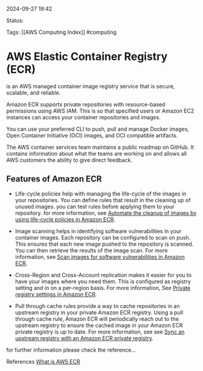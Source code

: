 2024-09-27 19:42

Status:

Tags:
[[AWS Computing Index]]
#computing 

# AWS Elastic Container Registry (ECR)

is an AWS managed container image registry service that is secure, scalable, and reliable.

Amazon ECR supports private repositories with resource-based permissions using AWS IAM. This is so that specified users or Amazon EC2 instances can access your container repositories and images.

You can use your preferred CLI to push, pull and manage Docker images, Open Container Initiative (OCI) images, and OCI compatible artifacts.

The AWS container services team maintains a public roadmap on GitHub. It contains information about what the teams are working on and allows all AWS customers the ability to give direct feedback.

## Features of Amazon ECR

- Life-cycle policies help with managing the life-cycle of the images in your repositories. You can define rules that result in the cleaning up of unused images. you can test rules before applying them to your repository. for more information, see [Automate the cleanup of images by using life-cycle policies in Amazon ECR](https://docs.aws.amazon.com/AmazonECR/latest/userguide/LifecyclePolicies.html).

- Image scanning helps in identifying software vulnerabilities in your container images. Each repository can be configured to scan on push. This ensures that each new image pushed to the repository is scanned. You can then retrieve the results of the image scan. For more information, see [Scan images for software vulnerabilities in Amazon ECR](https://docs.aws.amazon.com/AmazonECR/latest/userguide/image-scanning.html).

- Cross-Region and Cross-Account replication makes it easier for you to have your images where you need them. This is configured as registry setting and in on a per-region basis. For more information, See [Private registry settings in Amazon ECR](https://docs.aws.amazon.com/AmazonECR/latest/userguide/registry-settings.html).

- Pull through cache rules provide a way to cache repositories in an upstream registry in your private Amazon ECR registry. Using a pull through cache rule, Amazon ECR will periodically reach out to the upstream registry to ensure the cached image in your Amazon ECR private registry is up to date. For more information, see see [Sync an upstream registry with an Amazon ECR private registry](https://docs.aws.amazon.com/AmazonECR/latest/userguide/pull-through-cache.html).

for further information please check the reference...

References 
[What is AWS ECR](https://docs.aws.amazon.com/AmazonECR/latest/userguide/what-is-ecr.html)